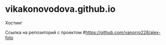 # vikakonovodova.github.io
Хостинг

Ссылка на репозиторий с проектом
#https://github.com/vanorro228/alex-foto
